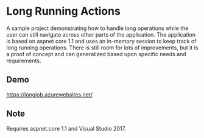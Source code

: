 # Long Running Actions
A sample project demonstrating how to handle long operations while the user can still navigate across other parts of the application. The application is based on aspnet core 1.1 and uses an in-memory session to keep track of long running operations. There is still room for lots of improvements, but it is a proof of concept and can generalized based upon specific needs and requirements.

## Demo
https://longjob.azurewebsites.net/

## Note
Requires aspnet.core 1.1 and Visual Studio 2017.
